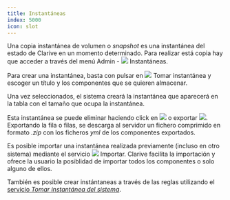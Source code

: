 ```yaml
---
title: Instantáneas
index: 5000
icon: slot
---
```


Una copia instantánea de volumen o *snapshot* es una instantánea del estado de Clarive en un momento determinado. Para
realizar está copia hay que acceder a través del menú Admin - ![](/static/images/icons/slot.svg) Instantáneas.

Para crear una instantánea, basta con pulsar en ![](/static/images/icons/add.svg) Tomar instantánea y escoger un título
y los componentes que se quieren almacenar.

Una vez seleccionados, el sistema creará la instantánea que aparecerá en la tabla con el tamaño que ocupa la
instantánea.

Esta instantánea se puede eliminar haciendo click en ![](/static/images/icons/delete.svg) o exportar
![](/static/images/icons/export.svg). Exportando la fila o filas, se descarga al servidor un fichero comprimido en
formato *.zip* con los ficheros *yml* de los componentes exportados.

Es posible importar una instantánea realizada previamente (incluso en otro sistema) mediante el servicio
![](/static/images/icons/import.svg) Importar. Clarive facilita la importación y ofrece la usuario la posiblidad de
importar todos los componentes o solo alguno de ellos.

También es posible crear instántaneas a través de las reglas utilizando el [servicio *Tomar instantánea del
sistema*](rules/palette/services/snapshot).
